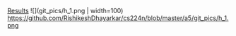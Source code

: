 [Results](https://github.com/RishikeshDhayarkar/cs224n/blob/master/a5/a5_final.ipynb)
![](git_pics/h_1.png | width=100)
https://github.com/RishikeshDhayarkar/cs224n/blob/master/a5/git_pics/h_1.png
